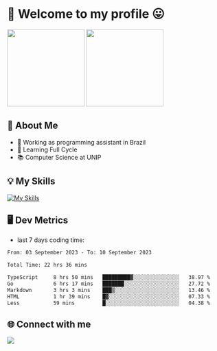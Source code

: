 # 🎉 Welcome to my profile 😛

<div>
  <img height="180em" src="https://github-readme-stats.vercel.app/api?username=VinicciusSantos&show_icons=true&icon_color=fff&include_all_commits=true&count_private=true&bg_color=30,000,000&title_color=fff&text_color=fff"/>
  <img height="180em" src="https://github-readme-stats.vercel.app/api/top-langs/?username=VinicciusSantos&langs_count=8&layout=compact&include_all_commits=true&count_private=true&bg_color=30,000,000&title_color=fff&text_color=fff"/>
</div>

## 📖 About Me
- 🔭 Working as programming assistant in Brazil
- 🌱 Learning Full Cycle
- 📚 Computer Science at UNIP

## 💡 My Skills

[![My Skills](https://skills.thijs.gg/icons?i=angular,react,jest,html,css,sass,bootstrap,ts,js,nodejs,express,git,c,py,postgres,mysql,docker)](https://github.com/VinicciusSantos)

## 🖥️ Dev Metrics

- last 7 days coding time:

<!--START_SECTION:waka-->

```txt
From: 03 September 2023 - To: 10 September 2023

Total Time: 22 hrs 36 mins

TypeScript     8 hrs 50 mins   █████████▓░░░░░░░░░░░░░░░   38.97 %
Go             6 hrs 17 mins   ███████░░░░░░░░░░░░░░░░░░   27.72 %
Markdown       3 hrs 3 mins    ███▒░░░░░░░░░░░░░░░░░░░░░   13.46 %
HTML           1 hr 39 mins    █▓░░░░░░░░░░░░░░░░░░░░░░░   07.33 %
Less           59 mins         █░░░░░░░░░░░░░░░░░░░░░░░░   04.38 %
```

<!--END_SECTION:waka-->

## 🌐 Connect with me

<a href="https://www.linkedin.com/in/vinicius-guedes-b817aa223/"><img src="https://img.shields.io/badge/LinkedIn-0077B5?style=for-the-badge&logo=linkedin&logoColor=white"/></a>

